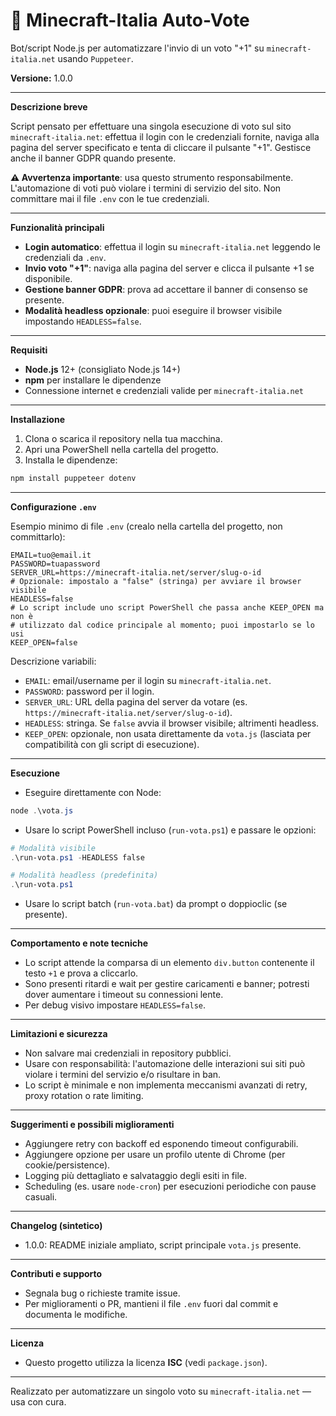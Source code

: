 # 🤖 Minecraft-Italia Auto-Vote

Bot/script Node.js per automatizzare l'invio di un voto "+1" su `minecraft-italia.net` usando `Puppeteer`.

**Versione:** 1.0.0

---

**Descrizione breve**

Script pensato per effettuare una singola esecuzione di voto sul sito `minecraft-italia.net`: effettua il login con le credenziali fornite, naviga alla pagina del server specificato e tenta di cliccare il pulsante "+1". Gestisce anche il banner GDPR quando presente.

**⚠️ Avvertenza importante**: usa questo strumento responsabilmente. L'automazione di voti può violare i termini di servizio del sito. Non committare mai il file `.env` con le tue credenziali.

---

**Funzionalità principali**
- **Login automatico**: effettua il login su `minecraft-italia.net` leggendo le credenziali da `.env`.
- **Invio voto "+1"**: naviga alla pagina del server e clicca il pulsante +1 se disponibile.
- **Gestione banner GDPR**: prova ad accettare il banner di consenso se presente.
- **Modalità headless opzionale**: puoi eseguire il browser visibile impostando `HEADLESS=false`.

---

**Requisiti**
- **Node.js** 12+ (consigliato Node.js 14+)
- **npm** per installare le dipendenze
- Connessione internet e credenziali valide per `minecraft-italia.net`

---

**Installazione**

1. Clona o scarica il repository nella tua macchina.
2. Apri una PowerShell nella cartella del progetto.
3. Installa le dipendenze:

```powershell
npm install puppeteer dotenv
```

---

**Configurazione `.env`**

Esempio minimo di file `.env` (crealo nella cartella del progetto, non committarlo):

```env
EMAIL=tuo@email.it
PASSWORD=tuapassword
SERVER_URL=https://minecraft-italia.net/server/slug-o-id
# Opzionale: impostalo a "false" (stringa) per avviare il browser visibile
HEADLESS=false
# Lo script include uno script PowerShell che passa anche KEEP_OPEN ma non è
# utilizzato dal codice principale al momento; puoi impostarlo se lo usi
KEEP_OPEN=false
```

Descrizione variabili:
- `EMAIL`: email/username per il login su `minecraft-italia.net`.
- `PASSWORD`: password per il login.
- `SERVER_URL`: URL della pagina del server da votare (es. `https://minecraft-italia.net/server/slug-o-id`).
- `HEADLESS`: stringa. Se `false` avvia il browser visibile; altrimenti headless.
- `KEEP_OPEN`: opzionale, non usata direttamente da `vota.js` (lasciata per compatibilità con gli script di esecuzione).

---

**Esecuzione**

- Eseguire direttamente con Node:

```powershell
node .\vota.js
```

- Usare lo script PowerShell incluso (`run-vota.ps1`) e passare le opzioni:

```powershell
# Modalità visibile
.\run-vota.ps1 -HEADLESS false

# Modalità headless (predefinita)
.\run-vota.ps1
```

- Usare lo script batch (`run-vota.bat`) da prompt o doppioclic (se presente).

---

**Comportamento e note tecniche**
- Lo script attende la comparsa di un elemento `div.button` contenente il testo `+1` e prova a cliccarlo.
- Sono presenti ritardi e wait per gestire caricamenti e banner; potresti dover aumentare i timeout su connessioni lente.
- Per debug visivo impostare `HEADLESS=false`.

---

**Limitazioni e sicurezza**
- Non salvare mai credenziali in repository pubblici.
- Usare con responsabilità: l'automazione delle interazioni sui siti può violare i termini del servizio e/o risultare in ban.
- Lo script è minimale e non implementa meccanismi avanzati di retry, proxy rotation o rate limiting.

---

**Suggerimenti e possibili miglioramenti**
- Aggiungere retry con backoff ed esponendo timeout configurabili.
- Aggiungere opzione per usare un profilo utente di Chrome (per cookie/persistence).
- Logging più dettagliato e salvataggio degli esiti in file.
- Scheduling (es. usare `node-cron`) per esecuzioni periodiche con pause casuali.

---

**Changelog (sintetico)**
- 1.0.0: README iniziale ampliato, script principale `vota.js` presente.

---

**Contributi e supporto**
- Segnala bug o richieste tramite issue.
- Per miglioramenti o PR, mantieni il file `.env` fuori dal commit e documenta le modifiche.

---

**Licenza**
- Questo progetto utilizza la licenza **ISC** (vedi `package.json`).

---

Realizzato per automatizzare un singolo voto su `minecraft-italia.net` — usa con cura.